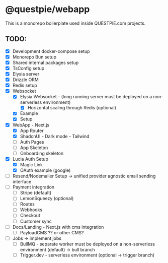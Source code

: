 # @questpie/webapp

This is a monorepo boilerplate used inside QUESTPIE.com projects.

## TODO:

- [x] Development docker-compose setup
- [x] Monorepo Bun setup
- [x] Shared internal packages setup
- [x] TsConfig setup
- [x] Elysia server
- [x] Drizzle ORM
- [x] Redis setup
- [x] Websocket 
    - [x] Elysia Websocket - (long running server must be deployed on a non-serverless environment)
        - [x] Horizontal scaling through Redis (optional)
    - [x] Example
    - [x] Setup
- [x] WebApp - Next.js
    - [x] App Router
    - [x] ShadcnUI - Dark mode - Tailwind
    - [ ] Auth Pages
    - [ ] App Skeleton
    - [ ] Onboarding skeleton
- [x] Lucia Auth Setup
    - [x] Magic Link
    - [x] OAuth example (google)
- [ ] Resend/Nodemailer Setup -> unified provider agnostic email sending interface
- [ ] Payment integration 
    - [ ] Stripe (default)
    - [ ] LemonSqueezy (optional)
    - [ ] Routes
    - [ ] Webhooks
    - [ ] Checkout
    - [ ] Customer sync
- [ ] Docs/Landing - Next.js with cms integration
    - [ ] PayloadCMS ?? or other CMS?
- [ ] Jobs -> implement jobs
    - [ ] BullMQ - separate worker must be deployed on a non-serverless environment (default) -> bull branch
    - [ ] Trigger.dev - serverless environment (optional -> trigger branch)
